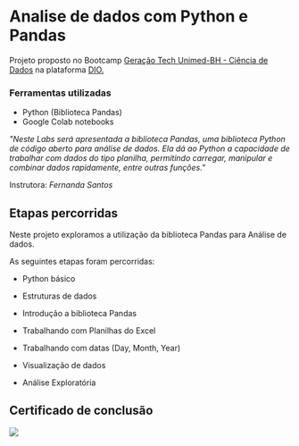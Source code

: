 # Analise de dados com Python e Pandas

Projeto proposto no Bootcamp [Geração Tech Unimed-BH - Ciência de Dados](https://www.dio.me/bootcamp/geracao-tech-unimed-bh-ciencia-de-dados?ref=CG-bootcamp-unimed-bh-ciencia-de-dados) na plataforma [DIO.](https://www.dio.me/)

### **Ferramentas utilizadas**

- Python (Biblioteca Pandas)
- Google Colab notebooks

*"Neste Labs será apresentada a biblioteca Pandas, uma biblioteca Python de código aberto para análise de dados. Ela dá ao Python a capacidade de trabalhar com dados do tipo planilha, permitindo carregar, manipular e combinar dados rapidamente, entre outras funções."*

Instrutora: *Fernanda Santos*

</b>

## Etapas percorridas

Neste projeto exploramos a utilização da biblioteca Pandas para Análise de dados.

As seguintes etapas foram percorridas:

- Python básico

- Estruturas de dados

- Introdução a biblioteca Pandas

- Trabalhando com Planilhas do Excel

- Trabalhando com datas (Day, Month, Year)

- Visualização de dados

- Análise Exploratória

</b>

## Certificado de conclusão

 ![](C:\Users\htoni\OneDrive\Imagens\certificados\certificado_pandas_py.jpg)